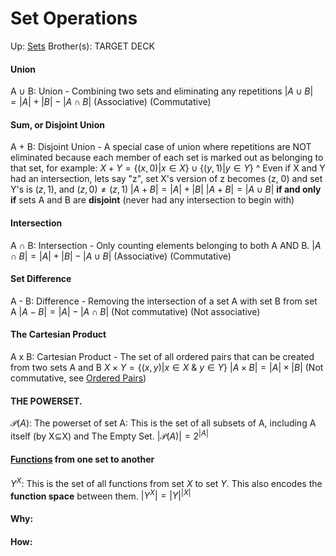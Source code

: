 # Set Operations

Up: [Sets](sets)
Brother(s):
TARGET DECK

#### Union
A ∪ B: Union - Combining two sets and eliminating any repetitions
$|A ∪ B| = |A| + |B| - |A ∩ B|$
(Associative)
(Commutative)

#### Sum, or Disjoint Union
A + B: Disjoint Union - A special case of union where repetitions are NOT eliminated because each member of each set is marked out as belonging to that set, for example:
$X+Y = \{ (x,0) | x∈X\} ∪ \{(y,1) | y∈Y\}$
^ Even if X and Y had an intersection, lets say "z", set X's version of z becomes (z, 0) and set Y's is $(z, 1)$, and $(z, 0) ≠ (z, 1)$
$|A + B| = |A| + |B|$
$|A + B| = |A ∪ B|$ **if and only if** sets A and B are **disjoint** (never had any intersection to begin with)

#### Intersection
A ∩ B: Intersection - Only counting elements belonging to both A AND B.
$|A ∩ B| = |A| + |B| - |A ∪ B|$
(Associative)
(Commutative)

#### Set Difference
A - B: Difference - Removing the intersection of a set A with set B from set A 
$|A - B| = |A| - |A ∩ B|$
(Not commutative)
(Not associative)

#### The Cartesian Product
A x B: Cartesian Product - The set of all ordered pairs that can be created from two sets A and B
$X×Y = \{ (x,y) | x∈X\ \&\ y∈Y\}$
$|A \times B| = |A| \times |B|$
(Not commutative, see [Ordered Pairs](ordered_pairs))

#### THE POWERSET.
$\mathcal{P}(A)$: The powerset of set A: This is the set of all subsets of A, including A itself (by X⊆X) and The Empty Set.
$|\mathcal{P}(A)| = 2^{|A|}$


#### [Functions](functions) from one set to another
$Y^X$: This is the set of all functions from set $X$ to set $Y$. This also encodes the **function space** between them.
$|Y^X| = |Y|^{|X|}$ 
























#### Why:
#### How:










